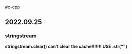 #c-cpp 
## 2022.09.25

### stringstream

**stringstream.clear() can't clear the cache!!!!!!! USE .str("")**